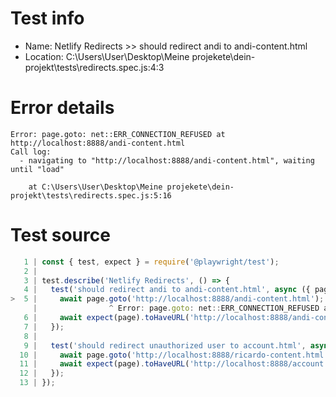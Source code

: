 # Test info

- Name: Netlify Redirects >> should redirect andi to andi-content.html
- Location: C:\Users\User\Desktop\Meine projekete\dein-projekt\tests\redirects.spec.js:4:3

# Error details

```
Error: page.goto: net::ERR_CONNECTION_REFUSED at http://localhost:8888/andi-content.html
Call log:
  - navigating to "http://localhost:8888/andi-content.html", waiting until "load"

    at C:\Users\User\Desktop\Meine projekete\dein-projekt\tests\redirects.spec.js:5:16
```

# Test source

```ts
   1 | const { test, expect } = require('@playwright/test');
   2 |
   3 | test.describe('Netlify Redirects', () => {
   4 |   test('should redirect andi to andi-content.html', async ({ page }) => {
>  5 |     await page.goto('http://localhost:8888/andi-content.html');
     |                ^ Error: page.goto: net::ERR_CONNECTION_REFUSED at http://localhost:8888/andi-content.html
   6 |     await expect(page).toHaveURL('http://localhost:8888/andi-content.html');
   7 |   });
   8 |
   9 |   test('should redirect unauthorized user to account.html', async ({ page }) => {
  10 |     await page.goto('http://localhost:8888/ricardo-content.html');
  11 |     await expect(page).toHaveURL('http://localhost:8888/account.html');
  12 |   });
  13 | });
```
